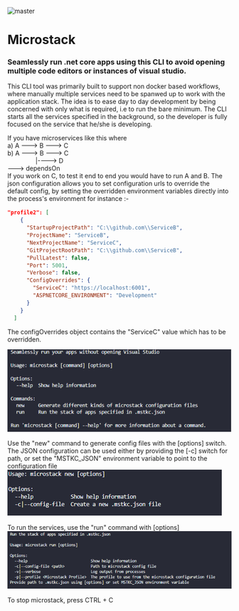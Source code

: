 ![master](https://github.com/coderookie1994/Microstack/actions/workflows/tests.yml/badge.svg)
# Microstack
### Seamlessly run .net core apps using this CLI to avoid opening multiple code editors or instances of visual studio.

This CLI tool was primarily built to support non docker based workflows, where manually multiple services need to be spanwed up to work with the application stack.
The idea is to ease day to day development by being concerned with only what is required, i.e to run the bare minimum. The CLI starts all the services specified in the background,
so the developer is fully focused on the service that he/she is developing.

If you have microservices like this where <br/>
  a) A ---> B ---> C<br/>
  b) A ---> B ---> C<br/>
&nbsp;&nbsp;&nbsp;&nbsp;&nbsp;&nbsp;&nbsp;&nbsp;&nbsp;&nbsp;&nbsp;&nbsp;&nbsp;&nbsp;&nbsp;&nbsp;|----> D<br/>
     ---> dependsOn<br/>
If you work on C, to test it end to end you would have to run A and B. The json configuration allows you to set configuration urls to override the default config, by setting
the overridden environment variables directly into the process's environment for instance :-
```json
"profile2": [
    {
      "StartupProjectPath": "C:\\github.com\\ServiceB",
      "ProjectName": "ServiceB",
      "NextProjectName": "ServiceC",
      "GitProjectRootPath": "C:\\github.com\\ServiceB",
      "PullLatest": false,
      "Port": 5001,
      "Verbose": false,
      "ConfigOverrides": {
        "ServiceC": "https://localhost:6001",
        "ASPNETCORE_ENVIRONMENT": "Development"
      }
    }
  ]
```
The configOverrides object contains the "ServiceC" value which has to be overridden.

![Microstack CLI](resources/microstack.bmp?raw=true "Microstack")

Use the "new" command to generate config files with the [options] switch.
The JSON configuration can be used either by providing the [-c] switch for path, or set the "MSTKC_JSON" environment variable to point to the configuration file
![New subcommand](resources/new.bmp?raw=true "New")

To run the services, use the "run" command with [options]
![Run subcommand](resources/run.bmp?raw=true "Run")

To stop microstack, press CTRL + C
